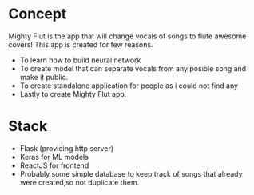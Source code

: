 # Concept
Mighty Flut is the app that will change vocals of songs to flute awesome covers!
This app is created for few reasons.
 - To learn how to build neural network
 - To create model that can separate vocals from any posible song and make it public.
 - To create standalone application for people as i could not find any
 - Lastly to create Mighty Flut app.
# Stack
 - Flask (providing http server)
 - Keras for ML models
 - ReactJS for frontend
 - Probably some simple database to keep track of songs that already were created,so not duplicate them.